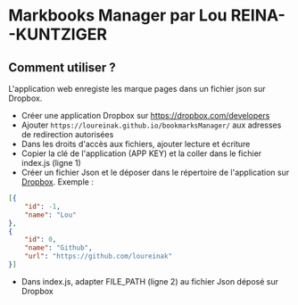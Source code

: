 # Markbooks Manager par Lou REINA--KUNTZIGER
## Comment utiliser ?
L'application web enregiste les marque pages dans un fichier json sur Dropbox.
* Créer une application Dropbox sur https://dropbox.com/developers
* Ajouter `https://loureinak.github.io/bookmarksManager/` aux adresses de redirection autorisées
* Dans les droits d'accès aux fichiers, ajouter lecture et écriture
* Copier la clé de l'application (APP KEY) et la coller dans le fichier index.js (ligne 1)
* Créer un fichier Json et le déposer dans le répertoire de l'application sur [Dropbox](https://dropbox.com/home).
Exemple :
```json
[{
    "id": -1,
    "name": "Lou"
},
{
    "id": 0,
    "name": "Github",
    "url": "https://github.com/loureinak"
}]
```
* Dans index.js, adapter FILE_PATH (ligne 2) au fichier Json déposé sur Dropbox